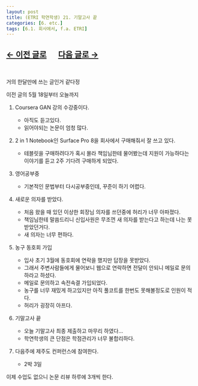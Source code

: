 ```yaml
---
layout: post
title: (ETRI 학연학생) 21. 기말고사 끝
categories: [6. etc.]
tags: [6.1. 회사에서, f.a. ETRI]
---
```


## [←  이전 글로](https://maizer2.github.io/6.%20etc2022/2022/05/18/(ETRI-학연학생)-20.-replaning.html) 　 [다음 글로 →](https://maizer2.github.io/6.%20etc2022/2022/06/22/(ETRI-학연학생)-22.-미정.html)

<br/>

거의 한달만에 쓰는 글인거 같다정

이전 글의 5월 18일부터 오늘까지

1. Coursera GAN 강의 수강중이다. 
    * 아직도 듣고있다.
    * 읽어야되는 논문이 엄청 많다.

2. 2 in 1 Notebook인 Surface Pro 8을 회사에서 구매해줘서 잘 쓰고 있다.
    * 테블릿을 구매하려다가 혹시 몰라 책임님한테 물어봤는데 지원이 가능하다는 이야기를 듣고 2주 기다려 구매하게 되었다.

3. 영어공부중
    * 기본적인 문법부터 다시공부중인데, 꾸준이 하기 어렵다.

4. 새로운 의자를 받았다.
    * 처음 왔을 때 있던 이상한 회장님 의자를 쓰던중에 허리가 너무 아파졌다.
    * 책임님한테 말씀드리니 신입사원은 무조껀 새 의자를 받는다고 하는데 나는 못받았던거다.
    * 새 의자는 너무 편하다.

5. 농구 동호회 가입
    * 입사 초기 3월에 동호회에 연락을 했지만 답장을 못받았다.
    * 그래서 주변사람들에게 물어보니 웹으로 연락하면 전달이 안되니 메일로 문의하라고 하셨다.
    * 메일로 문의하고 속전속결 가입되었다.
    * 농구를 너무 재밌게 하고있지만 아직 풀코트를 한번도 못해볼정도로 인원이 적다.
    * 허리가 굉장히 아프다.

6. 기말고사 끝
    * 오늘 기말고사 최종 제출하고 마무리 하였다...
    * 학연학생의 큰 단점은 학점관리가 너무 불합리하다.

7. 다음주에 제주도 컨퍼런스에 참여한다.
    * 2박 3일

이제 수업도 없으니 논문 리뷰 하루에 3개씩 한다.
